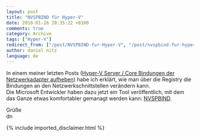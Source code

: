 ```yaml
---
layout: post
title: "NVSPBIND für Hyper-V"
date: 2010-01-26 20:35:22 +0100
comments: true
category: Archive
tags: ["Hyper-V"]
redirect_from: ["/post/NVSPBIND-fur-Hyper-V", "/post/nvspbind-fur-hyper-v"]
author: daniel nitz
language: de
---
```

<!-- more -->
<p>In einem meiner letzten Posts (<a href="/post/Hyper-V-Server-Core-Bindungen-der-Netzwerkadapter-aufheben.aspx" target="_blank">Hyper-V Server / Core Bindungen der Netzwerkadapter aufheben</a>) habe ich erklärt, wie man über die Registry die Bindungen an den Netzwerkschnittstellen verändern kann.     <br />Die Microsoft Entwickler haben dazu jetzt ein Tool veröffentlich, mit dem das Ganze etwas komfortabler gemanagt werden kann: <a href="http://code.msdn.microsoft.com/nvspbind" target="_blank">NVSPBIND</a>.</p>  <p>Grüße   <br />dn</p>
{% include imported_disclaimer.html %}

